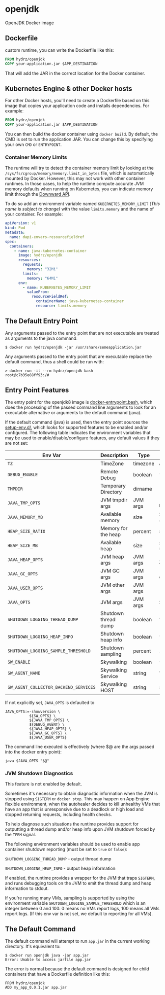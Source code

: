 # openjdk

OpenJDK Docker image

## Dockerfile

custom runtime, you can write the Dockerfile like this:

```dockerfile
FROM hydrz/openjdk
COPY your-application.jar $APP_DESTINATION
```

That will add the JAR in the correct location for the Docker container.

## Kubernetes Engine & other Docker hosts

For other Docker hosts, you'll need to create a Dockerfile based on this image that copies your application code and installs dependencies. For example:

```dockerfile
FROM hydrz/openjdk
COPY your-application.jar $APP_DESTINATION
```

You can then build the docker container using `docker build`.
By default, the CMD is set to run the application JAR. You can change this by specifying your own `CMD` or `ENTRYPOINT`.

### Container Memory Limits

The runtime will try to detect the container memory limit by looking at the `/sys/fs/cgroup/memory/memory.limit_in_bytes` file, which is automatically mounted by Docker. However, this may not work with other container runtimes. In those cases, to help the runtime compute accurate JVM memory defaults when running on Kubernetes, you can indicate memory limit through the [Downward API](https://kubernetes.io/docs/tasks/configure-pod-container/environment-variable-expose-pod-information).

To do so add an environment variable named `KUBERNETES_MEMORY_LIMIT` _(This name is subject to change)_ with the value `limits.memory` and the name of your container.
For example:

```yaml
apiVersion: v1
kind: Pod
metadata:
  name: dapi-envars-resourcefieldref
spec:
  containers:
    - name: java-kubernetes-container
      image: hydrz/openjdk
      resources:
        requests:
          memory: "32Mi"
        limits:
          memory: "64Mi"
      env:
        - name: KUBERNETES_MEMORY_LIMIT
          valueFrom:
            resourceFieldRef:
              containerName: java-kubernetes-container
              resource: limits.memory
```

## The Default Entry Point

Any arguments passed to the entry point that are not executable are treated as arguments to the java command:

```
$ docker run hydrz/openjdk -jar /usr/share/someapplication.jar
```

Any arguments passed to the entry point that are executable replace the default command, thus a shell could
be run with:

```
> docker run -it --rm hydrz/openjdk bash
root@c7b35e88ff93:/#
```

## Entry Point Features

The entry point for the openjdk8 image is [docker-entrypoint.bash](https://github.com/hydrz/openjdk/blob/master/docker-entrypoint.bash), which does the processing of the passed command line arguments to look for an executable alternative or arguments to the default command (java).

If the default command (java) is used, then the entry point sources the [setup-env.d/](https://github.com/hydrz/openjdk/tree/master/setup-env.d), which looks for supported features to be enabled and/or configured. The following table indicates the environment variables that may be used to enable/disable/configure features, any default values if they are not set:

| Env Var                               | Description          | Type     | Default                                      |
| ------------------------------------- | -------------------- | -------- | -------------------------------------------- |
| `TZ`                                  | TimeZone             | timezone | `Asia/Shanghai`                              |
| `DEBUG_ENABLE`                        | Remote Debug         | boolean  | `false`                                      |
| `TMPDIR`                              | Temporary Directory  | dirname  |                                              |
| `JAVA_TMP_OPTS`                       | JVM tmpdir args      | JVM args | `-Djava.io.tmpdir=${TMPDIR}`                 |
| `JAVA_MEMORY_MB`                      | Available memory     | size     | Set by `/proc/meminfo`-400M                  |
| `HEAP_SIZE_RATIO`                     | Memory for the heap  | percent  | 80                                           |
| `HEAP_SIZE_MB`                        | Available heap       | size     | `${HEAP_SIZE_RATIO}`% of `${JAVA_MEMORY_MB}` |
| `JAVA_HEAP_OPTS`                      | JVM heap args        | JVM args | `-Xms${HEAP_SIZE_MB}M -Xmx${HEAP_SIZE_MB}M`  |
| `JAVA_GC_OPTS`                        | JVM GC args          | JVM args | `-XX:+UseG1GC` plus configuration            |
| `JAVA_USER_OPTS`                      | JVM other args       | JVM args |                                              |
| `JAVA_OPTS`                           | JVM args             | JVM args | See below                                    |
| `SHUTDOWN_LOGGING_THREAD_DUMP`        | Shutdown thread dump | boolean  | `true`                                       |
| `SHUTDOWN_LOGGING_HEAP_INFO`          | Shutdown heap info   | boolean  | `true`                                       |
| `SHUTDOWN_LOGGING_SAMPLE_THRESHOLD`   | Shutdown sampling    | percent  | 100                                          |
| `SW_ENABLE`                           | Skywalking           | boolean  | `false`                                      |
| `SW_AGENT_NAME`                       | Skywalking Service   | string   | `Your_ApplicationName`                       |
| `SW_AGENT_COLLECTOR_BACKEND_SERVICES` | Skywalking HOST      | string   | `skywalking:11800`                           |

If not explicitly set, `JAVA_OPTS` is defaulted to

```
JAVA_OPTS:=-showversion \
           ${SW_OPTS} \
           ${JAVA_TMP_OPTS} \
           ${DEBUG_AGENT} \
           ${JAVA_HEAP_OPTS} \
           ${JAVA_GC_OPTS} \
           ${JAVA_USER_OPTS}
```

The command line executed is effectively (where \$@ are the args passed into the docker entry point):

```
java $JAVA_OPTS "$@"
```

### JVM Shutdown Diagnostics

This feature is not enabled by default.

Sometimes it's necessary to obtain diagnostic information when the JVM is stopped using `SIGTERM` or `docker stop`.
This may happen on App Engine flexible environment, when the autohealer decides to kill unhealthy VMs that have
an app that is unresponsive due to a deadlock or high load and stopped returning requests, including health checks.

To help diagnose such situations the runtime provides support for outputting a thread dump and/or
heap info upon JVM shutdown forced by the `TERM` signal.

The following environment variables should be used to enable app container shutdown reporting (must be set to `true` or `false`):

`SHUTDOWN_LOGGING_THREAD_DUMP` - output thread dump

`SHUTDOWN_LOGGING_HEAP_INFO` - output heap information

If enabled, the runtime provides a wrapper for the JVM that traps `SIGTERM`, and runs debugging tools on the JVM
to emit the thread dump and heap information to stdout.

If you're running many VMs, sampling is supported by using the environment variable `SHUTDOWN_LOGGING_SAMPLE_THRESHOLD`
which is an integer between 0 and 100. 0 means no VMs report logs, 100 means all VMs report logs.
(If this env var is not set, we default to reporting for all VMs).

## The Default Command

The default command will attempt to run `app.jar` in the current working directory.
It's equivalent to:

```
$ docker run openjdk java -jar app.jar
Error: Unable to access jarfile app.jar
```

The error is normal because the default command is designed for child containers that have a Dockerfile definition like this:

```
FROM hydrz/openjdk
ADD my_app_0.0.1.jar app.jar
```
